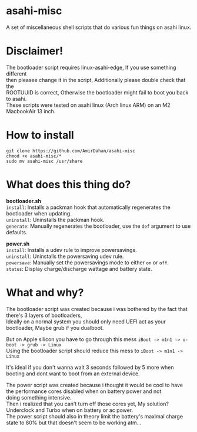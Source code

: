 # asahi-misc
A set of miscellaneous shell scripts that do various fun things on asahi linux.

# Disclaimer!
The bootloader script requires linux-asahi-edge, If you use something different<br />
then pleasee change it in the script, Additionally please double check that the<br />
ROOTUUID is correct, Otherwise the bootloader might fail to boot you back to asahi.<br />
These scripts were tested on asahi linux (Arch linux ARM) on an M2 MacbookAir 13 inch.<br />

# How to install
```
git clone https://github.com/AmirDahan/asahi-misc
chmod +x asahi-misc/*
sudo mv asahi-misc /usr/share
```

# What does this thing do?

**bootloader.sh**<br />
``install``: Installs a packman hook that automatically regenerates the bootloader when updating.<br />
``uninstall``: Uninstalls the packman hook.<br />
``generate``: Manually regenerates the bootloader, use the ``def`` argument to use defaults.<br />

**power.sh**<br />
``install``: Installs a udev rule to improve powersavings.<br />
``uninstall``: Uninstalls the powersaving udev rule.<br />
``powersave``: Manually set the powersavings mode to either ``on`` or ``off``.<br />
``status``: Display charge/discharge wattage and battery state.<br />

# What and why?
The bootloader script was created because i was bothered by the fact that there's 3 layers of bootloaders,<br />
Ideally on a normal system you should only need UEFI act as your bootloader, Maybe grub if you dualboot.<br />

But on Apple silicon you have to go through this mess ``iBoot -> m1n1 -> u-boot -> grub -> Linux``<br />
Using the bootloader script should reduce this mess to ``iBoot -> m1n1 -> Linux``<br />

It's ideal if you don't wanna wait 3 seconds followed by 5 more when booting and dont want to boot from an external device.<br />

The power script was created because i thought it would be cool to have the performance cores disabled when on battery power and not<br />
doing something intensive.<br />
Then i realized that you can't turn off those cores yet, My solution? Underclock and Turbo when on battery or ac power.<br />
The power script should also in theory limit the battery's maximal charge state to 80% but that doesn't seem to be working atm...<br />
